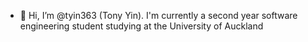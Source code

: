 - 👋 Hi, I’m @tyin363 (Tony Yin). I'm currently a second year software engineering student studying at the University of Auckland


<!---
tyin363/tyin363 is a ✨ special ✨ repository because its `README.md` (this file) appears on your GitHub profile.
You can click the Preview link to take a look at your changes.
--->
